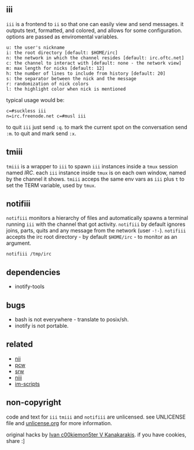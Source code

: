 
iii
---

`iii` is a frontend to `ii` so that one can easily view and send messages.
it outputs text, formatted, and colored, and allows for some configuration.
options are passed as enviromental variables.

    u: the user's nickname
    i: the root directory [default: $HOME/irc]
    n: the network in which the channel resides [default: irc.oftc.net]
    c: the channel to interact with [default: none - the network view]
    m: max length for nicks [default: 12]
    h: the number of lines to include from history [default: 20]
    s: the separator between the nick and the message
    r: randomization of nick colors
    l: the highlight color when nick is mentioned

typical usage would be:

    c=#suckless iii
    n=irc.freenode.net c=#musl iii

to quit `iii` just send `:q`.
to mark the current spot on the conversation send `:m`.
to quit and mark send `:x`.

tmiii
-----

`tmiii` is a wrapper to `iii` to spawn `iii` instances inside a `tmux` session named *IRC*.
each `iii` instance inside `tmux` is on each own window, named by the channel it shows.
`tmiii` acceps the same env vars as `iii` plus `t` to set the TERM variable, used by `tmux`.

notifiii
--------

`notifiii` monitors a hierarchy of files and automatically spawns a terminal running `iii` with the channel that got activity.
`notifiii` by default ignores joins, parts, quits and any message from the network (user `-!-`).
`notifiii` accepts the irc root directory - by default `$HOME/irc` - to monitor as an argument.

    notifiii /tmp/irc

dependencies
------------

 * inotify-tools

bugs
----

 * bash is not everywhere - translate to posix/sh.
 * inotify is not portable.

related
-------

 * [nii](https://bitbucket.org/bobertlo/nii)
 * [pcw](https://bitbucket.org/emg/pcw)
 * [srw](https://bitbucket.org/emg/srw)
 * [niii](https://github.com/c00kiemon5ter/niii)
 * [im-scripts](https://github.com/gravicappa/im-scripts)

non-copyright
-------------

code and text for `iii` `tmiii` and `notifiii` are unlicensed.
see UNLICENSE file and [unlicense.org](http://unlicense.org/) for more information.

original hacks by [Ivan c00kiemon5ter V Kanakarakis](http://c00kiemon5ter.github.com).
if you have cookies, share :]

